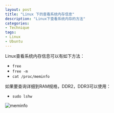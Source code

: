 ```yaml
---
layout: post
title: "Linux 下的查看系统内存信息"
description: "Linux下查看系统内存的方法"
categories: 
- Technique
tags: 
- Linux
- Ubuntu
---
```



Linux查看系统内存信息可以有如下方法：

- `free`  
- `free -m`  
- `cat /proc/meminfo`

如果要查询详细到RAM规格，DDR2，DDR3可以使用：

- `sudo lshw`

![meminfo](/assets/images/2013/06/14/meminfo.png)
